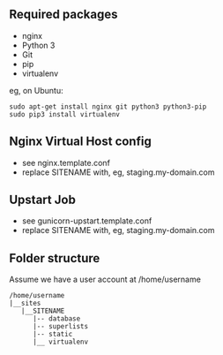 ## Required packages

* nginx
* Python 3
* Git
* pip
* virtualenv

eg, on Ubuntu:
  
    sudo apt-get install nginx git python3 python3-pip
    sudo pip3 install virtualenv
    
## Nginx Virtual Host config

* see nginx.template.conf
* replace SITENAME with, eg, staging.my-domain.com


## Upstart Job

* see gunicorn-upstart.template.conf
* replace SITENAME with, eg, staging.my-domain.com

## Folder structure
Assume we have a user account at /home/username

    /home/username
    |__sites
       |__SITENAME
          |-- database
          |-- superlists
          |-- static
          |__ virtualenv
